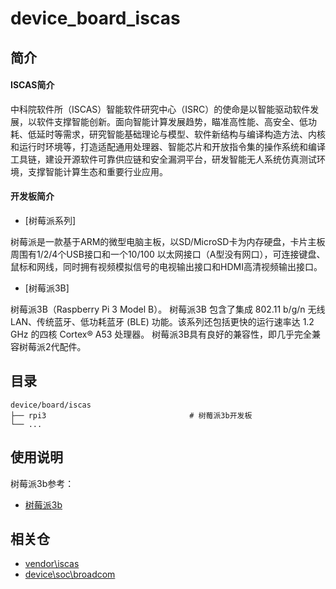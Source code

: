 # device_board_iscas

## 简介

#### ISCAS简介

中科院软件所（ISCAS）智能软件研究中心（ISRC）的使命是以智能驱动软件发展，以软件支撑智能创新。面向智能计算发展趋势，瞄准高性能、高安全、低功耗、低延时等需求，研究智能基础理论与模型、软件新结构与编译构造方法、内核和运行时环境等，打造适配通用处理器、智能芯片和开放指令集的操作系统和编译工具链，建设开源软件可靠供应链和安全漏洞平台，研发智能无人系统仿真测试环境，支撑智能计算生态和重要行业应用。

#### 开发板简介

- [树莓派系列]

树莓派是一款基于ARM的微型电脑主板，以SD/MicroSD卡为内存硬盘，卡片主板周围有1/2/4个USB接口和一个10/100 以太网接口（A型没有网口），可连接键盘、鼠标和网线，同时拥有视频模拟信号的电视输出接口和HDMI高清视频输出接口。

- [树莓派3B]

树莓派3B（Raspberry Pi 3 Model B）。 树莓派3B 包含了集成 802.11 b/g/n 无线 LAN、传统蓝牙、低功耗蓝牙 (BLE) 功能。该系列还包括更快的运行速率达 1.2 GHz 的四核 Cortex® A53 处理器。 树莓派3B具有良好的兼容性，即几乎完全兼容树莓派2代配件。


## 目录

```
device/board/iscas
├── rpi3                                # 树莓派3b开发板
└── ...
```

## 使用说明

树莓派3b参考：
- [树莓派3b](https://gitee.com/openharmony/device_board_iscas/rpi3/README_zh.md)


## 相关仓

* [vendor\iscas](https://gitee.com/openharmony-sig/vendor_iscas)
* [device\soc\broadcom](https://gitee.com/openharmony-sig/device_soc_broadcom)